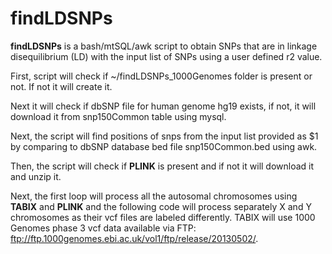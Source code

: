 # findLDSNPs

**findLDSNPs** is a bash/mtSQL/awk script to obtain SNPs that are in linkage disequilibrium (LD) with the input list of SNPs using a user defined r2 value.

First, script will check if ~/findLDSNPs_1000Genomes folder is present or not. If not it will create it. 

Next it will check if dbSNP file for human genome hg19 exists, if not, it will download it from snp150Common table using mysql.

Next, the script will find positions of snps from the input list provided as $1 by comparing to dbSNP database bed file snp150Common.bed using awk.

Then, the script will check if **PLINK** is present and if not it will download it and unzip it.

Next, the first loop will process all the autosomal chromosomes using **TABIX** and **PLINK** and the following code will process separately X and Y chromosomes as their vcf files are labeled differently. TABIX will use 1000 Genomes phase 3 vcf data available via FTP: ftp://ftp.1000genomes.ebi.ac.uk/vol1/ftp/release/20130502/. 


